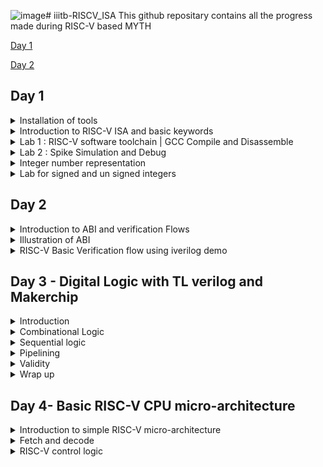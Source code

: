 ![image](https://github.com/simarthethi/iiitb-RISCV_ISA/assets/140998783/c53d302c-3473-4e13-8425-689bb897df8b)# iiitb-RISCV_ISA
This github repositary contains all the progress made during RISC-V based MYTH

[Day 1](#day-1)

[Day 2](#day-2)

## Day 1

<details>
<summary> Installation of tools </summary>
To install the RISC-V toolchain on Ubuntu, follow these steps:
- Install Prerequisites:
Before you can build the RISC-V toolchain, you'll need to install some software dependencies like spike, pk, gcc etc:
  
``` bash
sudo apt update
sudo apt install autoconf automake autotools-dev curl python3 libmpc-dev libmpfr-dev libgmp-dev gawk build-essential bison flex texinfo gperf libtool patchutils bc zlib1g-dev libexpat-dev git
```
-  Clone the RISC-V GNU Toolchain Repository:
```bash
git clone --recursive https://github.com/riscv/riscv-gnu-toolchain
```
- Build and install the tool chain
```bash
git clone https://github.com/kunalg123/riscv_workshop_collaterals.git
cd riscv_workshop_collaterals
chmod +x run.sh
./run.sh
```
Once you run it you may get make error. ignore it  and type the following command
```bash
cd ~/riscv_toolchain/iverilog/
git checkout --track -b v10-branch origin/v10-branch
git pull 
chmod 777 autoconf.sh 
./autoconf.sh 
./configure 
make
sudo make install 
```
to set the PATH variable in .bashrc
```bash
gedit .bashrc
export PATH="/home/simar-thethi/riscv_toolchain/riscv64-unknown-elf-gcc-8.3.0-2019.08.0-x86_64-linux-ubuntu14/bin:$PATH" #Type at last line #
close the bashrc and type
source .bashrc
```
</details>
<details>
<summary> Introduction to RISC-V ISA and basic keywords </summary>

RISC-V is an open-source instruction set architecture (ISA) for computer processors.
An instruction set architecture defines the set of instructions that a processor can execute and the organization and behaviour of those instructions. RISC-V is unique in that any single company or organization does not own it. and it is freely available for anyone to use, modify, and implement without the need for licensing fees or proprietary restrictions.
![Screenshot from 2023-08-21 01-05-30](https://github.com/simarthethi/iiitb-RISCV_ISA/assets/140998783/f7f9e295-496b-43bd-affd-042211d74f89)
Application software (apps) and hardware are linked by 'system software'.There are various layers of **system software**. This includes major components like Compiler and Assembler.

The compiler compiles high-level codes like C and C++ to Instructions(eg: the codes inside .exe files) that can be read by the Assembler.
The Assembler converts it into binary codes which the machine can understand. The instructions act as an interface between the high-level language and the machine language.

The converted binary is then given to an RTL snippet that understands the instruction. This is done by a Hardware Description Language (HDL).
This is basically called RTL implementation and a netlist is being generated. with this, a physical design implementation of the design is generated.

The RISC-V project began at the University of California, Berkeley in 2010, and it has since gained significant traction in both academia and industry. Its open nature has led to a growing ecosystem of hardware and software developers collaborating to create a wide range of products, from simple embedded devices to high-performance supercomputers. 
</details>

<details>
<summary> Lab 1 : RISC-V software toolchain | GCC Compile and Disassemble </summary>
- sumt of 1 to n integers on sum1ton.c
  
  First, let us write a basic C program to find the sum of n numbers using *gedit*.
  ```bash
gedit sum1ton.c
```
```bash
  #include <stdio.h>
int main(){
int n = 100,sum=0,i;
for(i=0;i<=n;i++)
{
    sum= sum +i;
}
printf("The sum of %d consecutive numbers is :%d \n",n,sum);
return 0;
}
```
after writing the code we can execute it and also compile the .c file using RISC-V compiler tool
```bash
./a.out
riscv64-unknown-elf-gcc -O1 -mabi=lp64 -march=rv64i -o sum1ton.o sum1ton.c
```
To view the assembly code for the same, do the following command.
```bash
riscv64-unknown-elf-objdump -d sum1ton.o
```
![Screenshot from 2023-08-21 01-30-09](https://github.com/simarthethi/iiitb-RISCV_ISA/assets/140998783/434602a0-5a1e-42e6-8f89-536d0c527a50)
To view the detailed code do the following command.
```bash
riscv64-unknown-elf-objdump -d sum1ton.o | less
```
![Screenshot from 2023-08-21 01-34-06](https://github.com/simarthethi/iiitb-RISCV_ISA/assets/140998783/16e6e3a7-eb22-424d-b9c4-708d13385477)

In the above screenshot, we can see the memory address for 
the instructions. Where it starts and where another one 
begins.
If we subtract '00000000000101c0'(end of main) and 
'0000000000010184'(beginning of main) and then divide by 4 
we get 15. Which is the number of instructions within that 
particular block(main).

Now let's execute the below commands:
```bash
riscv64-unknown-elf-gcc -Ofast -mabi=lp64 -march=rv64i -o sum1ton.o sum1ton.c
riscv64-unknown-elf-objdump -d sum1ton.o | less
```
![Screenshot from 2023-08-21 01-38-40](https://github.com/simarthethi/iiitb-RISCV_ISA/assets/140998783/84e3d5b3-b3ae-4e94-9c0d-fe3a5939b1a9)

</details>

<details>
<summary> Lab 2 : Spike Simulation and Debug </summary>

In this lab, we are going to Debug the '.o' file that we 
generated using the RISC-V compiler.
For that, we use the following command: 
```bash
spike pk sum1ton.o
spike -d pk sum1ton.o
```
The debugger mode will be open.
We use the until command to move to a particular address.
Here we are debugging the highlighted instructions.
![Screenshot from 2023-08-21 01-38-40](https://github.com/simarthethi/iiitb-RISCV_ISA/assets/140998783/84e3d5b3-b3ae-4e94-9c0d-fe3a5939b1a9)
The following commands are used in the debugger:
```bash
until pc 0 100b0 //moves the program counter(PC) to the address
reg 0 a2    //views content of the address
**We press enter to go to the next instruction**
```
![risc day_1 debugging in Ofast directory](https://github.com/simarthethi/iiitb-RISCV_ISA/assets/140998783/59e0a415-f1c0-4397-a968-07300f1f52ae)

In the above screenshot, we can see the register pertaining to a particular instruction getting updated.
</details>

<details>
<summary> Integer number representation </summary>
The RISC-V architecture defines several different data types and number systems to represent and manipulate data. Here, I'll explain the basic number systems used in RISC-V:
  
![Screenshot from 2023-08-21 09-55-55](https://github.com/simarthethi/iiitb-RISCV_ISA/assets/140998783/fc09b089-ab31-4f9f-8199-4a1d2c3341d6)


- Binary Number System: RISC-V, like most digital systems,
primarily operates on binary data. In the binary number
system, numbers are represented using only two symbols: 0
and 1. Each digit in a binary number represents a power of
2. For example, the binary number "1101" represents (1 *
2^3) + (1 * 2^2) + (0 * 2^1) + (1 * 2^0) = 13 in decimal.
- Integer Representation: RISC-V supports different integer
data types with varying sizes. The most common are 32-bit
and 64-bit integers, denoted as "RV32" and "RV64"
respectively. Integers are typically represented in two's
complement form, which allows both positive and negative
values to be stored and manipulated using the same hardware.
- Floating-Point Representation: RISC-V also supports
floating-point operations for real numbers. Floating-point
numbers are represented using a sign bit, an exponent, and a
fraction (also known as mantissa). RISC-V defines different
formats for floating-point numbers, including the IEEE 754
standard formats (single precision, double precision, etc.).
These formats allow a wide range of values to be represented
with varying levels of precision.
- Hexadecimal Notation: While binary is the fundamental
representation in RISC-V, hexadecimal (base-16) notation is
often used to represent binary numbers in a more human-
readable form. Each hexadecimal digit represents four bits.
For example, the binary number "11011010" can be represented
as "DA" in hexadecimal.
- Memory Addressing: RISC-V CPUs use memory addresses to
access data stored in memory. Memory addresses are typically
represented in hexadecimal form. The exact memory addressing
scheme depends on the specific RISC-V implementation and the
memory model being used. Overall, the RISC-V architecture
provides a flexible framework for representing and
manipulating different types of numbers, allowing software
developers and hardware designers to efficiently perform
arithmetic and logical operations on various data types
within the context of RISC-V-based systems.

In computer architecture, the terms "bit," "byte," "word," and "double word" refer to different units of data storage and manipulation. These terms are used to describe the size of data that a computer's memory and processing units can handle. The specific sizes of these units can vary based on the architecture and implementation, but I'll provide you with some common interpretations:

- Bit: A bit is the smallest unit of data in computing. It
can represent one of two values: 0 or 1. Bits are the
building blocks of all digital information and are used to
represent various types of data and instructions in a
computer's memory and processing units.

- Byte: A byte is a group of 8 bits. It is the basic
addressable unit of memory storage in most computer
architectures. Bytes are commonly used to represent
characters, numbers, and other small data elements. For
example, the ASCII code for the letter 'A' is 65, which can
be represented as a byte with the binary value 01000001.

- Word: The term "word" refers to the natural data size that
a computer's central processing unit (CPU) can process in a
single operation. The size of a word can vary between
different computer architectures. In the context of x86 and
x86-64 architectures, a word is typically 16 bits, while in
other architectures like RISC-V, a word can be 32 bits or 64
bits. The size of a word determines the maximum amount of
data that the CPU can manipulate at once, which can impact
the efficiency of data processing.

- Double Word (Dword): The term "double word" (often
abbreviated as "dword") is used to describe a data unit that
is twice the size of a standard word. In x86 and x86-64
architectures, a double word is 32 bits, while in some other
architectures, it can refer to a 64-bit value. The term
"dword" is often used in the x86 family of processors to
describe a 32-bit data value. It's important to note that
the exact sizes of these units can vary based on the
computer architecture and implementation. Total Number of
pattern by RV64 will be 2^64 RISC- doubleword can represent
'0' to '(2^64 - 1)' unsigned numbers or positive numbers
</details>
<details>
<summary> Lab for signed and un signed integers </summary>
  
Here we are going to execute the following code for unsigned numbers.
The output is given for unsigned numbers and we are just viewing if it is within the range or 
it goes out in which case displays either the minimum or maximum values.

  ```bash

#include <stdio.h>
#include <math.h>
int main()
{
    unsigned long long int max = (unsigned long long int)(pow(2,64)-1);       //statement 1  //will display the max number
    //unsigned long long int max = (unsigned long long int)(pow(2,127)-1);    //statement 2  //(out of range) will display the max number(within range)
    //unsigned long long int max = (unsigned long long int)(pow(2,10)-1);     //statement 3  //will display number (since it is within range)
    //unsigned long long int max = (unsigned long long int)(pow(2,64) * -1);  //statement 4  //will display 0 since it is a -ve number
    printf("highest number represented by unsigned long long int is %llu\n",max);
    return 0;
}
```
The below screenshot shows the output of the same.
![risc day_1 unsignednumber](https://github.com/simarthethi/iiitb-RISCV_ISA/assets/140998783/1ad854c1-0f7a-4e5e-8761-250520cf8307)

- Next we execute the code for signed intgger

```bash
#include <stdio.h>
#include <math.h>
int main()
{
    long long int max = (long long int)(pow(2,63)-1);        //will display the max number
    long long int min = (long long int)(pow(2,63) * -1);     //will display the min number
    printf("highest number represented by long long int is %lld\n",max);
    printf("lowest number represented by long long int is %lld\n",min);
    return 0;
}
```
The below screenshot shows the output of the same.
![riscv day_1 signednumber](https://github.com/simarthethi/iiitb-RISCV_ISA/assets/140998783/e5759cdc-2334-4fc4-b88a-1daf95c8e119)
</details>



## Day 2

<details>
<summary> Introduction to ABI and verification Flows </summary>


- The application program can directly access the registers of the RISC V architecture using something known as system calls. The ABI (also known as system call interface enables the application to access the hardware resources via registers.

- In RISC V architecture, the width of the register is defined as XLEN. For RV64 and RV32, the widths are 64 bits and 32 bits, respectively.

- RISC V belongs to the little endian memory addressing system, which means that the least significant byte of a word is stored in the smallest memory address.

An Application Binary Interface is a set of rules enforced by the operating system on a specific architecture. So, Linker converts relocatable machine code to absolute machine code via ABI interface specific to the architecture of machine. Just like how application program interface (API) is used by application programs to access the standard libraries, an application binary interface or system call interface is utilised to access hardware resources. The ISA is inherently divided into two parts: User & System ISA and User ISA the latter is available to the user directly by system calls.

Now, how does the ABI access the hardware resources?

- It uses different registers(32 in number) which are each of width XLEN = 32 bit for RV32 (~XLEN = 64 for RV64) . On a higher level of abstraction these registers are accessed by their respective ABI names.

    For base integer instructions there are broadly 3 types of of such registers:
        I-type : For instructions having immediate values as operands.
        R-type : For instructions having only registers as operands.
        S-type : For instructions used for storing operations.

So, it is system call interface used by the application program to access the registers specific to architecture. Overhere the architecture is RISC-V, so to access 32 registers of RISC-V below is the table which shows the calling convention (ABI name) given to registers for the application programmer to use.

## Load,Add And Store Instructions
```bash
ld x8,16(x23)
```
here ld is for load doubleword,x8 shows destination register (rd),16 is offset,x23 is source register . This is I type Instructions :
![Screenshot from 2023-08-21 11-20-40](https://github.com/simarthethi/iiitb-RISCV_ISA/assets/140998783/831b8e92-5443-46cc-adef-331f1427c12b)
```
add x8,x29,x8
```
here add is function,x8 is destination register (rd),x29 & x8 is source register. This is R type Instructions :
![Screenshot from 2023-08-21 11-24-27](https://github.com/simarthethi/iiitb-RISCV_ISA/assets/140998783/dcfaefc5-a12b-46ef-8c08-748c8db539f1)
```bash
sd x8,8(x23)
```
here store is store doubleword,x8 is data registers,8 tell offset(immediate) ,x23 is source register. This is S type Instructions :
![Screenshot from 2023-08-21 11-34-28](https://github.com/simarthethi/iiitb-RISCV_ISA/assets/140998783/bd67289f-f016-434f-bb8f-d821e0ff2cc2)
Here in each Instructions set we can see register are of 5 bits so total number of register = 2^5 = 32 registers
RISC-V
![Screenshot from 2023-08-21 11-37-03](https://github.com/simarthethi/iiitb-RISCV_ISA/assets/140998783/f17b3c11-77c8-491c-a875-14bec724912a)

![Screenshot from 2023-08-21 11-39-30](https://github.com/simarthethi/iiitb-RISCV_ISA/assets/140998783/57c3343c-4cd5-4253-bad6-c4cc6053fa0f)
</details>
<details>
<summary> Illustration of ABI </summary>
For verification of the RISC-V CPU the C code will be converted into HEX file and it will be given to the RISC-V CPU and the output will be displayed and verified. The block diagram is shown below : 

Consider the .c file for sum from 1 to 9
![Screenshot from 2023-08-21 12-28-24](https://github.com/simarthethi/iiitb-RISCV_ISA/assets/140998783/6fc3a2e6-b3b8-40bc-a787-ed2c127ae1a4)

Consider the assembly code (ASM) given below :
![Screenshot from 2023-08-21 12-28-35](https://github.com/simarthethi/iiitb-RISCV_ISA/assets/140998783/c8894186-6b6e-44de-a286-83dbc1071d42)

The flow chart of the function performed by ASM code is shown below :
![Screenshot from 2023-08-21 12-31-23](https://github.com/simarthethi/iiitb-RISCV_ISA/assets/140998783/a59b2a81-9f7e-47ab-94a2-eb6ec9b624ec)

To illustrate the ABI the C code shown above will send the values to the ASM code through the function load and the ASM code will perform the function and return the value to C code and the value is displayed by the C code.

- Perform the following steps
```bash
riscv64-unknown-elf-gcc -Ofast -mabi=lp64 -march=rv64i -o custom_1_to_9.o custom_1_to_9.c load.S
riscv64-unknown-elf-objdump -d custom_1_to_9.o | less
spike pk custom_1_to_9.o
```
![Screenshot from 2023-08-21 11-52-15](https://github.com/simarthethi/iiitb-RISCV_ISA/assets/140998783/2d4cc791-c8c7-482f-a48e-ef99d6bb0669)

![Screenshot from 2023-08-21 11-50-55](https://github.com/simarthethi/iiitb-RISCV_ISA/assets/140998783/0a9fbf4c-2aa5-48be-b543-a3226bbb9406)
</details>

<details>
<summary> RISC-V Basic Verification flow using iverilog demo </summary>
  
  ![Screenshot from 2023-08-21 12-20-50](https://github.com/simarthethi/iiitb-RISCV_ISA/assets/140998783/4a1926ab-0d60-45ad-a38b-965c08c9bc29)
  For demo go to the lab directory using the command given below :
  ```bash
cd ~/riscv_workshop_collaterals/labs/
chmod 777 rv32im.sh
./rv32im.sh  # Contains necessary commands to convert C to hex
```
**Output, Script(rv32im.sh) and firmare.hex**
![Screenshot from 2023-08-21 12-23-14](https://github.com/simarthethi/iiitb-RISCV_ISA/assets/140998783/449d6aff-7cea-4ad2-9a07-988ec818bad9)

![Screenshot from 2023-08-21 12-24-27](https://github.com/simarthethi/iiitb-RISCV_ISA/assets/140998783/f74e2dda-8a01-4d2d-b8a4-3f06361f2c66)

![Screenshot from 2023-08-21 12-37-51](https://github.com/simarthethi/iiitb-RISCV_ISA/assets/140998783/6dd9e186-2adf-46e3-b0d4-23cc88881d09)

![Screenshot from 2023-08-21 12-41-29](https://github.com/simarthethi/iiitb-RISCV_ISA/assets/140998783/6e8a2180-4186-4b98-976f-d155a88efd50)


</details>

## Day 3 - Digital Logic with TL verilog and Makerchip

<details>

<summary> Introduction </summary>

In here we will learn about **TL verilog** and **makerchip** and how to implement and visualize the logic gates and other circuits
The topics covered are as follows:

- Logic gates
- MakerChip platform(IDE)
- Combinational Logic
- Sequential Logic
- Piplining logic
- Validity

**Logic Gates** - Logic gates are fundamental building blocks of digital circuits. They are electronic devices that perform basic logical operations on one or more 
binary inputs (usually 0 or 1) to produce a single binary output. These gates are the foundation of all digital systems, including computers, microcontrollers, and 
other digital devices. Logic gates are typically implemented using electronic components such as transistors.

The gates commonly used are:

- NOT
- AND
- OR
- NAND
- NOR
- XOR
- XNOR

![risc day 3 ](https://github.com/simarthethi/iiitb-RISCV_ISA/assets/140998783/86b2e0e3-8356-4fd2-a8bf-0d94282c26e1)
Although we can implement all the gates using *NAND* or *NOR* gates (prefers NAND gate with its low-cost, high-density, high-speed 
program/erase applications, for file storage in consumer applications.)

The following provides booliean logic for the above gates
![Screenshot from 2023-08-26 18-22-56](https://github.com/simarthethi/iiitb-RISCV_ISA/assets/140998783/57e4e26e-900a-4a1a-af16-f516e469539f)

**Introduction to makerchip**
Makerchip is a free online environment for developing high-quality integrated circuits. You can code, compile, simulate, and debug Verilog 
designs, all from your browser. Your code, block diagrams, and waveforms are tightly integrated.TL-Verilog was used as the HDL of choice 
for this project. Projects on Makerchip can be completely designed using TL-Verilog. Transaction Level - Verilog standard is an extension 
of Verilog which has various advantages like simpler syntax, shorter codes and easy pipelining.

*Loading the Pythagorean example on the makerchip*
![Screenshot from 2023-08-21 14-31-33](https://github.com/simarthethi/iiitb-RISCV_ISA/assets/140998783/f5a732b9-3721-46cb-bd18-e256a226ae4b)

*Loading invertor logic on makerchip*
![Screenshot from 2023-08-21 14-48-26](https://github.com/simarthethi/iiitb-RISCV_ISA/assets/140998783/097ecb0e-b85c-49f4-a89e-fda7fb6a8282)

</details>
<details>
<summary>Combinational Logic</summary>
  
Under this section, we will go over a few lab examples using Makerchip to have a firm grasp.
  
*Lab On Understanding Usage Of Vector*
![Screenshot from 2023-08-21 14-54-24](https://github.com/simarthethi/iiitb-RISCV_ISA/assets/140998783/100c5fda-0752-46b7-ad5f-d07be9eb7315)

*Lab on making MUX using makerchip IDE*
![Screenshot from 2023-08-26 18-35-17](https://github.com/simarthethi/iiitb-RISCV_ISA/assets/140998783/4b39ecd7-e2fd-412d-a4bb-529e92531740)

**Implementation of the calculator using MakerchipIDE**
Now a lab on combinational calculator is implemented that can perform +, -, *, / on two input values. The snapshot of the code, waveform and diagram is as shown below.
![Screenshot from 2023-08-21 15-43-43](https://github.com/simarthethi/iiitb-RISCV_ISA/assets/140998783/d98025c3-e023-4654-b853-92a1434aaa93)

</details>
<details>
<summary>Sequential logic</summary>  
Under this section, we will look into the implementation of sequential logic circuits on Makerchip IDE. Sequential logic integrates a clock 
that defines the flow and transition of data. The cicuit also integrates a reset which upon activation will reset the output to a pre-
defined value. The most common flipflop used is D flip flop.

![Screenshot from 2023-08-26 18-41-40](https://github.com/simarthethi/iiitb-RISCV_ISA/assets/140998783/14d3b3f6-f9f4-42b3-b0a8-376bd3360841)
- The circuits can be refered as a state machine as well, the flops are followed by the combinational logic.

*Fibonacci sequence implementaion*
![Screenshot from 2023-08-26 18-43-45](https://github.com/simarthethi/iiitb-RISCV_ISA/assets/140998783/be0e38f8-8b30-4fbe-913f-67df284f0081)

*Implementing free running counter*
![Screenshot from 2023-08-21 15-52-17](https://github.com/simarthethi/iiitb-RISCV_ISA/assets/140998783/f6b85424-e0a6-4433-88fe-12accc5510d1)

*Sequential calculator using makerchipIDE*
Here we will use what e learnt during the counter and fibonacci series an apply it on the calculator that we implemented before.
We implement a sequential calculator that updates on each clock cycle.
- The circuit diagram
![Screenshot from 2023-08-26 18-48-07](https://github.com/simarthethi/iiitb-RISCV_ISA/assets/140998783/8bb98cfe-1996-4673-9877-b2cbdd1e5182)

*makerchipIDE squential calculator*
![Screenshot from 2023-08-22 01-37-17](https://github.com/simarthethi/iiitb-RISCV_ISA/assets/140998783/4cacb86a-a1a3-4025-ade3-f3da38e4a2f1)

</details>

<details>
<summary>Pipelining</summary>

Pipelining is a technique used in digital design and computer architecture to improve the efficiency and performance of processing by 
breaking down a task into 
smaller stages that can be executed concurrently. Here are some of the benefits of pipelining -
- Increased throughput
- reduced latency
- Better resource utilization
- improved parallelism
- Smoother Performance
- Scalability
- Faster clock speeds

*Pipelined Pythegorean Imoplementation*
![Screenshot from 2023-08-22 14-15-12](https://github.com/simarthethi/iiitb-RISCV_ISA/assets/140998783/268f9da4-5140-46bd-8670-7775af9688db)

*Fibonacci sequence in pipeline*
![Screenshot from 2023-08-26 21-28-17](https://github.com/simarthethi/iiitb-RISCV_ISA/assets/140998783/7d2213de-a780-4a29-9502-13f974dfcc62)

![Screenshot from 2023-08-26 21-29-53](https://github.com/simarthethi/iiitb-RISCV_ISA/assets/140998783/aab3dbff-c89d-494f-a5a1-a3151660ee8e)

*Creating the given piplined circuit in makerchipIDE*

- Under this, we are given a pipelined structure and asked to recreate it on Makerchip using TLverilog
![Screenshot from 2023-08-26 21-32-22](https://github.com/simarthethi/iiitb-RISCV_ISA/assets/140998783/6443b423-1f2b-4425-8035-14d9985cb935)

*Counter and Calculator in pipeline*
![Screenshot from 2023-08-26 21-55-39](https://github.com/simarthethi/iiitb-RISCV_ISA/assets/140998783/e15763a4-375e-401e-a9cf-671737289f03)


- In here we will apply pipeline to our counter and sequential calculator

![Screenshot from 2023-08-26 21-47-45](https://github.com/simarthethi/iiitb-RISCV_ISA/assets/140998783/8cd1e3e2-a945-4887-947c-707cfe73ba69)

- Implementation on Makerchip IDE is shown as below.
```bash
$reset = *reset;
   
   |calc
      @1
         $val1[31:0] = >>2$out[31:0];
         $val2[31:0] = $rand2[3:0];

         $sum[31:0] = $val1+$val2;
         $dif[31:0] = $val1-$val2;
         $mul[31:0] = $val1*$val2;
         $div[31:0] = $val1/$val2;
         $valid[1:0] = $reset ? 0 : >>1$valid + 1'b1;
         
      @2
         $out[31:0] = !($reset &&  !($valid))? 1 :($op[1] ? ($op[0] ? $div : $mul):($op[0] ? $dif : $sum));
```
- Implementation using Makerchip IDE
![Screenshot from 2023-08-22 23-09-28](https://github.com/simarthethi/iiitb-RISCV_ISA/assets/140998783/f411f259-7a93-418b-a225-de9b968ad012)

</details>

<details>
<summary>Validity</summary>

Validity is another feature in TL verilog which is asserted if a particular transactions in a pipeline is valid or true. A new scope, called “when” scope is introduced for this and it is denoted as ?$valid. This new scope has many advantages - easier design, cleaner debug, better error checking and automated clock gating. Validity provides :

- Easier debug
- Cleaner design
- Better error checking
- Automated Clock gating

**Clock Gating**

- Clock signals are distributed to EVERY flip-flop.
- Clocks toggle twice per cycle. This consumes power.
- Clock gating avoids toggling clock signals.
- TL-Verilog can produce fine-grained gating (or enables).

Thus, in TLverilog, we don't have to look into clock gating individually. It gets considered 
and covered with the Validity concept.

*Distance Accumulator using Makerchip IDE*
- The pipelined block diagram for the accumulator

![Screenshot from 2023-08-26 22-06-01](https://github.com/simarthethi/iiitb-RISCV_ISA/assets/140998783/24e6996b-9d1a-4102-bae4-b3c54021b27c)

- Code for the design on TLverilog
```bash
|calc
      
      @1
         $reset = *reset;    
      
      ?$valid
         @1
            $aa_sq[31:0] = $aa[3:0] ** 2;
            $bb_sq[31:0] = $bb[3:0] ** 2;
          @2
            $cc_sq[31:0] = $aa_sq + $bb_sq;
          @3
            $cc[31:0] = sqrt($cc_sq);
            
      @4
         $tot_dis[63:0] = 
                   $reset ? '0 :
                   $valid ? >>1$tot_dis + $cc :
                            >>1$tot_dis;
```

![Screenshot from 2023-08-23 02-08-56](https://github.com/simarthethi/iiitb-RISCV_ISA/assets/140998783/d7c2c04a-f60e-4373-b779-5207dd74ec4c)

*2-Cycle Calculator with Validity*

Under this lab work we design a 2-cycle calculator along with the validity functionality.

- Pipelined Logic Design to be implemented

![Screenshot from 2023-08-27 01-56-59](https://github.com/simarthethi/iiitb-RISCV_ISA/assets/140998783/8737bd4d-c9db-4aef-a675-d3bf370a435a)

Code on TLverilog
```bash
|calc
      
      @0
         $reset = *reset;
      @1
         $val1[31:0] = >>2$out[31:0];
         $val2[31:0] = $rand2[3:0];
         
         $valid = $reset ? 1'b0 : >>1$valid + 1'b1;
         $valid_or_reset = $valid || $reset;

      ?$valid_or_reset   
         @1


            $sum[31:0] = $val1+$val2;
            $dif[31:0] = $val1-$val2;
            $mul[31:0] = $val1*$val2;
            $div[31:0] = $val1/$val2;
            

         @2
            $out[31:0] = ($reset)? 1 :($op[1] ? ($op[0] ? $div : $mul):($op[0] ? $dif : $sum));
```
-Implementation on Makerchip IDE.
![Screenshot from 2023-08-23 02-40-04](https://github.com/simarthethi/iiitb-RISCV_ISA/assets/140998783/323c5c26-d261-4386-ab8b-7aadfb1fc431)

*Calculator with Single-value Memory*

Under this lab work, we design a calculator with a memory component.

- Pipelined design to be implemented.

![Screenshot from 2023-08-27 02-03-38](https://github.com/simarthethi/iiitb-RISCV_ISA/assets/140998783/a5ad008f-5b8b-4840-9257-20d589fdeb54)

- Code on TLverilog
```bash
|calc
      @0
         $reset = *reset;
         
      @1
         $val1 [31:0] = >>2$out[31:0];
         $val2 [31:0] = $rand1[3:0];
         
         $valid = $reset ? 1'b0 : >>1$valid + 1'b1 ;
         $valid_or_reset = $valid || $reset;
         
      ?$vaild_or_reset
         @1   
            $sum[31:0] = $val1 + $val2;
            $dif[31:0] = $val1 - $val2;
            $mul[31:0] = $val1 * $val2;
            $div[31:0] = $val1 / $val2;
            
         @2   
            $mem[31:0] = $reset ? 32'b0 :
                         ($op[2:0] == 3'b101) ? $val1 : >>2$mem ;
            
            $out [31:0] = $reset ? '1 :
                          ($op[2:0] == 3'b000) ? $sum :
                          ($op[2:0] == 3'b001) ? $dif :
                          ($op[2:0] == 3'b010) ? $mul :
                          ($op[2:0] == 3'b011) ? $div :
                          ($op[2:0] == 3'b100) ? >>2$mem : >>2$out ;
```
- Implementation on Makerchip IDE.
![Screenshot from 2023-08-27 02-05-46](https://github.com/simarthethi/iiitb-RISCV_ISA/assets/140998783/7bea8535-b8e0-4f76-a46b-d1b88ff8d345)
</details>

<details>
<summary>Wrap up</summary>
</details>

## Day 4- Basic RISC-V CPU micro-architecture

<details>
<summary>Introduction to simple RISC-V micro-architecture</summary>
The block diagram of a basic RISC-V microarchitecture is as shown in figure below. Now, using the Makerchip platform the implementation of the RISC-V microarchitecture or core is done. For starting the implementation a starter code present in reference is used. The starter code consist of -

- A simple RISC-V assembler.
- An instruction memory containing the sum 1..9 test program.
- Commented code for register file and memory.
- Visualization.
![Screenshot from 2023-08-27 02-14-19](https://github.com/simarthethi/iiitb-RISCV_ISA/assets/140998783/38f8f12d-5cd1-4a79-9d3c-f5e8420ab8b4)

It's important to note that RISC-V is an instruction set architecture, and microarchitectures 
based on RISC-V can vary widely depending on the design goals of the processor manufacturer. 
Different companies and research institutions may develop their own microarchitectures that 
implement the RISC-V ISA in unique ways, tailored to specific use cases and performance goals.

Here we are designing the basic processor of 3 stages fetch, decode and execute based on 
RISC-V ISA. For starting the implementation a starter code is present in the github repository 
provided.
```bash
 https://github.com/stevehoover/RISC-V_MYTH_Workshop
```
We will follow a test driven development, ie. develop first and then test functionality.

- Template for starting point code of RISC-V CPU.
```bash
\m4_TLV_version 1d: tl-x.org
\SV
   // This code can be found in: https://github.com/stevehoover/RISC-V_MYTH_Workshop
   
   m4_include_lib(['https://raw.githubusercontent.com/BalaDhinesh/RISC-V_MYTH_Workshop/master/tlv_lib/risc-v_shell_lib.tlv'])

\SV
   m4_makerchip_module   // (Expanded in Nav-TLV pane.)
\TLV

   // /====================\
   // | Sum 1 to 9 Program |
   // \====================/
   //
   // Program for MYTH Workshop to test RV32I
   // Add 1,2,3,...,9 (in that order).
   //
   // Regs:
   //  r10 (a0): In: 0, Out: final sum
   //  r12 (a2): 10
   //  r13 (a3): 1..10
   //  r14 (a4): Sum
   // 
   // External to function:
   m4_asm(ADD, r10, r0, r0)             // Initialize r10 (a0) to 0.
   // Function:
   m4_asm(ADD, r14, r10, r0)            // Initialize sum register a4 with 0x0
   m4_asm(ADDI, r12, r10, 1010)         // Store count of 10 in register a2.
   m4_asm(ADD, r13, r10, r0)            // Initialize intermediate sum register a3 with 0
   // Loop:
   m4_asm(ADD, r14, r13, r14)           // Incremental addition
   m4_asm(ADDI, r13, r13, 1)            // Increment intermediate register by 1
   m4_asm(BLT, r13, r12, 1111111111000) // If a3 is less than a2, branch to label named <loop>
   m4_asm(ADD, r10, r14, r0)            // Store final result to register a0 so that it can be read by main program
   
   // Optional:
   // m4_asm(JAL, r7, 00000000000000000000) // Done. Jump to itself (infinite loop). (Up to 20-bit signed immediate plus implicit 0 bit (unlike JALR) provides byte address; last immediate bit should also be 0)
   m4_define_hier(['M4_IMEM'], M4_NUM_INSTRS)

   |cpu
      @0
         $reset = *reset;



      // YOUR CODE HERE
      // ...

      // Note: Because of the magic we are using for visualisation, if visualisation is enabled below,
      //       be sure to avoid having unassigned signals (which you might be using for random inputs)
      //       other than those specifically expected in the labs. You'll get strange errors for these.

   
   // Assert these to end simulation (before Makerchip cycle limit).
   *passed = *cyc_cnt > 40;
   *failed = 1'b0;
   
   // Macro instantiations for:
   //  o instruction memory
   //  o register file
   //  o data memory
   //  o CPU visualization
   |cpu
      //m4+imem(@1)    // Args: (read stage)
      //m4+rf(@1, @1)  // Args: (read stage, write stage) - if equal, no register bypass is required
      //m4+dmem(@4)    // Args: (read/write stage)
      //m4+myth_fpga(@0)  // Uncomment to run on fpga

   //m4+cpu_viz(@4)    // For visualisation, argument should be at least equal to the last stage of CPU logic. @4 would work for all labs.
\SV
   endmodule
```

</details>

<details>
<summary>Fetch and decode</summary>

Here we gonna design RiscV Cpu Core for which block diagram is given below :
![Screenshot from 2023-08-27 03-10-48](https://github.com/simarthethi/iiitb-RISCV_ISA/assets/140998783/3a142599-75f1-494c-9728-a43dbaac02fb)

**Program Counter Logic**

The Program Counter, often referred to as the "PC," is a fundamental component of a processor 
that keeps track of the address of the next instruction to be executed. In the RISC-V 
architecture, the PC is typically called "pc" or "pc_reg." Overall, the PC logic is crucial 
for the control flow of a program. It determines which instruction will be executed next and 
how the program progresses. RISC-V, as a RISC (Reduced Instruction Set Computer) architecture, 
emphasizes simplicity and regularity in its design, which extends to its PC handling 
mechanisms.

![Screenshot from 2023-08-27 03-15-02](https://github.com/simarthethi/iiitb-RISCV_ISA/assets/140998783/0e38ef87-0613-46c4-b023-11dfe176787a)

```bash
|cpu
      @0
         $reset = *reset;
         
         $pc[31:0] = >>1$reset ? 32'b0 : >>1$pc + 32'd4;
```
- program counter implementation on makerchipIDE
![Screenshot from 2023-08-27 03-30-13](https://github.com/simarthethi/iiitb-RISCV_ISA/assets/140998783/871b396b-03a1-4b3f-98e4-a04bf91ba7e0)

**Fetch implementation Logic**
During the fetch stage, processors fetches the instruction from the memory to the address 
pointed by the program counter. The program counters holds the address of the next stage, in 
our case it is after 4 cycle and the instruction memory holds the set of instruction to be 
executed. The snapshot of the fetch stage is shown below.
         
- logic diagram for Fetch
![Screenshot from 2023-08-27 03-33-51](https://github.com/simarthethi/iiitb-RISCV_ISA/assets/140998783/6fd351cd-a681-48c9-8c26-b720ad06502e)

```bash
|cpu
      @0
         $reset = *reset;
         $pc[31:0] = >>1$reset ? 32'b0 : >>1$pc + 32'd4;

// Assert these to end simulation (before Makerchip cycle limit).
*passed = *cyc_cnt > 40;
*failed = 1'b0;

|cpu
      m4+imem(@1)    // Args: (read stage)

m4+cpu_viz(@4)
```
- Implementation of Fetch Logic on Makerchip along with Diagram and Visualisation.
![Screenshot from 2023-08-27 03-35-59](https://github.com/simarthethi/iiitb-RISCV_ISA/assets/140998783/28ac652b-4c95-4139-990e-13cd7958ca39)

The current implementations have errors such as the variables are not being used. Fetch Logic 
to be implemented

![Screenshot from 2023-08-27 03-37-54](https://github.com/simarthethi/iiitb-RISCV_ISA/assets/140998783/490e6212-26c6-4205-ab1b-08a3095da51e)

- code for implementation of Fetch
```bash
@0
         $reset = *reset;
         $pc[31:0] = >>1$reset ? 32'b0 : >>1$pc + 32'd4;
      @1
         $imem_rd_addr[M4_IMEM_INDEX_CNT-1:0] = $pc[M4_IMEM_INDEX_CNT+1:2];
         $imem_rd_en = !$reset;
         $instr[31:0] = $imem_rd_data[31:0];
      
      ?$imem_rd_en
         @1
            $imem_rd_data[31:0] = /imem[$imem_rd_addr]$instr;          
```

- Final implementation of Fetch Logic

![Screenshot from 2023-08-27 03-48-45](https://github.com/simarthethi/iiitb-RISCV_ISA/assets/140998783/c0e496de-bae6-4f3d-bb90-16307576cda3)

![Screenshot from 2023-08-27 03-56-06](https://github.com/simarthethi/iiitb-RISCV_ISA/assets/140998783/81578a5d-ba09-46e8-94a8-33298b261f9e)

**Decode Logic**

Under this section, we look into how to decode the instruction code we fetched from memory.

- Logic Diagram for Decode stage.

![Screenshot from 2023-08-27 03-54-11](https://github.com/simarthethi/iiitb-RISCV_ISA/assets/140998783/253b7b53-f04f-4bb2-8d34-c6ebd181689e)

Before moving on to Decode logic implementation, it is important to understand how the 
instruction set and opcode are defined in RISC-V. We have dicussed before the different types 
of the instruction types. The various types of instrutcion types are summarised in the table 
along with the binary code. There are 6 instructions type in RISC-V :

- Register (R) type
- Immediate (I) type
- Store (S) type
- Branch (B) type
- Upper immediate (U) type
- Jump (J) type

![Screenshot from 2023-08-27 04-01-21](https://github.com/simarthethi/iiitb-RISCV_ISA/assets/140998783/bfb64c18-904d-47b0-afb8-a1c8dc13348f)




-code for decode logic
```bash
@1
         $is_i_instr = $instr[6:2] ==? 5'b0000x || 
                       $instr[6:2] ==? 5'b001x0 || 
                       $instr[6:2] == 5'b11001;
         $is_r_instr = $instr[6:2] ==? 5'b011x0 || 
                       $instr[6:2] == 5'b01011 || 
                       $instr[6:2] == 5'b10100;
         $is_s_instr = $instr[6:2] ==? 5'b0100x;
         $is_b_instr = $instr[6:2] ==? 5'b11000;
         $is_j_instr = $instr[6:2] ==? 5'b11011;
         $is_u_instr = $instr[6:2] ==? 5'b0x101;
```
- Implementation for fetch logic
![Screenshot from 2023-08-27 04-16-14](https://github.com/simarthethi/iiitb-RISCV_ISA/assets/140998783/92c1a303-4a0d-405a-b409-3a4b2ee994e7)

![Screenshot from 2023-08-27 04-18-11](https://github.com/simarthethi/iiitb-RISCV_ISA/assets/140998783/a58e4ca9-e7da-4907-a7b2-cd5a2fc94f7a)

*Lab on instruction immediate code*
![Screenshot from 2023-08-27 04-20-45](https://github.com/simarthethi/iiitb-RISCV_ISA/assets/140998783/6c8d10ae-0370-487a-9906-1c400932d6ab)

- Code or determining *immediate* for decode logic implementaion
```bash
		      $imm[31:0] = $is_i_instr ? {{21{$instr[31]}}, $instr[30:20]} :
                      $is_s_instr ? {{21{$instr[31]}}, $instr[30:25], $instr[11:7]} :
                      $is_b_instr ? {{20{$instr[31]}}, $instr[7], $instr[30:25], $instr[11:8], 1'b0} :
                      $is_u_instr ? {$instr[31:12], 12'b0} :
                      $is_j_instr ? {{12{$instr[31]}}, $instr[19:12], $instr[20], $instr[30:21], 1'b0} :
                                    32'b0;
```
- Implementaion of the immediate instruction set
![Screenshot from 2023-08-27 12-26-21](https://github.com/simarthethi/iiitb-RISCV_ISA/assets/140998783/47d3164e-0b42-4973-89be-1df41a2b9d4c)
- VIZ
![Screenshot from 2023-08-27 12-27-15](https://github.com/simarthethi/iiitb-RISCV_ISA/assets/140998783/db38cf29-4fea-4133-beee-d1a3ff66313d)

*Lab on instruction decode*
![Screenshot from 2023-08-27 12-28-27](https://github.com/simarthethi/iiitb-RISCV_ISA/assets/140998783/c17f274f-74fa-45af-b4f0-842fc0bc8570)

- Code fo nstruction code implmentaion
```bash
	 $rs2[4:0] = $instr[24:20];
         $rs1[4:0] = $instr[19:15];
         $rd[4:0]  = $instr[11:7];
         $opcode[6:0] = $instr[6:0];
         $func7[6:0] = $instr[31:25];
         $func3[2:0] = $instr[14:12];
```

- Output
![Screenshot from 2023-08-27 12-30-28](https://github.com/simarthethi/iiitb-RISCV_ISA/assets/140998783/e8294787-79e5-4ae9-8579-f2996c9c1dfc)
- VIZ
![Screenshot from 2023-08-27 12-33-05](https://github.com/simarthethi/iiitb-RISCV_ISA/assets/140998783/ff34f021-6438-4b7e-b398-f91c2566cdb6)

*Lab on Decoding Instruction Field Set*
![Screenshot from 2023-08-27 12-42-12](https://github.com/simarthethi/iiitb-RISCV_ISA/assets/140998783/bf1d779f-11a3-4f62-a076-ff38b434d9cb)

-code for instruction based field set
```bash
	$rs2_valid = $is_r_instr || $is_s_instr || $is_b_instr;
         ?$rs2_valid
            $rs2[4:0] = $instr[24:20];
            
         $rs1_valid = $is_r_instr || $is_i_instr || $is_s_instr || $is_b_instr;
         ?$rs1_valid
            $rs1[4:0] = $instr[19:15];
         
         $funct3_valid = $is_r_instr || $is_i_instr || $is_s_instr || $is_b_instr;
         ?$funct3_valid
            $funct3[2:0] = $instr[14:12];
            
         $funct7_valid = $is_r_instr ;
         ?$funct7_valid
            $funct7[6:0] = $instr[31:25];
            
         $rd_valid = $is_r_instr || $is_i_instr || $is_u_instr || $is_j_instr;
         ?$rd_valid
            $rd[4:0] = $instr[11:7];
```     
- Output
![Screenshot from 2023-08-27 12-45-20](https://github.com/simarthethi/iiitb-RISCV_ISA/assets/140998783/e5dce8c8-5908-4ba8-8e2d-a6037abb57ed)
- VIZ
![Screenshot from 2023-08-27 12-46-28](https://github.com/simarthethi/iiitb-RISCV_ISA/assets/140998783/4944ec3f-59d2-4b9d-9f98-65e7fb7e86d5)

*Lab on individual instruction decode*

- code
```bash
	 $dec_bits [10:0] = {$funct7[5], $funct3, $opcode};
         $is_beq = $dec_bits ==? 11'bx_000_1100011;
         $is_bne = $dec_bits ==? 11'bx_001_1100011;
         $is_blt = $dec_bits ==? 11'bx_100_1100011;
         $is_bge = $dec_bits ==? 11'bx_101_1100011;
         $is_bltu = $dec_bits ==? 11'bx_110_1100011;
         $is_bgeu = $dec_bits ==? 11'bx_111_1100011;
         $is_addi = $dec_bits ==? 11'bx_000_0010011;
         $is_add = $dec_bits ==? 11'b0_000_0110011;
```
![Screenshot from 2023-08-27 13-00-19](https://github.com/simarthethi/iiitb-RISCV_ISA/assets/140998783/7cbae990-ae41-433c-85a6-b469aba03946)

- Implementaion of individual instruction decode
![Screenshot from 2023-08-27 13-01-46](https://github.com/simarthethi/iiitb-RISCV_ISA/assets/140998783/50f23fbf-f79f-441b-92c0-dc65764ae77e)
- VIZ
![Screenshot from 2023-08-27 13-02-45](https://github.com/simarthethi/iiitb-RISCV_ISA/assets/140998783/2a58ceda-1f52-4817-8f3f-ec8533ee41d8)

</details>

<details>
<summary>RISC-V control logic</summary>

  
